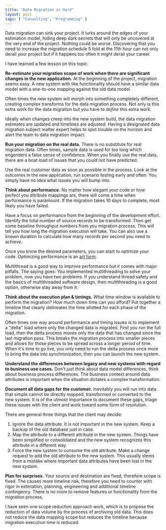 ```yaml
---
title: "Data Migration is Hard"
layout: post
tags: [ "Consulting", "Programming" ]
---
```


Data migration can sink your project. It lurks around the edges of your estimation model, hiding deep dark secrets that will only be uncovered at the very end of the project. Nothing could be worse. Discovering that you need to increase the migration schedule 5 fold at the 11th hour can not only derail your project but if it happens too often it might derail your career.

I have learned a few lesson on this topic:

__Re-estimate your migration scope of work when there are significant changes in the new application.__ At the beginning of the project, migration seems easy. A new system with like functionality should have a similar data model with a one-to-one mapping against the old data model.

Often times the new system will morph into something completely different, creating complex transforms for the data migration process. Not only is this extra work for the data migration but you have to _define_ this extra work.

Ideally when changes creep into the new system build, the data migration estimates are updated and timelines are adjusted. Having a designated data migration subject matter expert helps to spot trouble on the horizon and alert the team to data migration impact.

__Run your migration on the real data.__ There is no substitute for real migration data. Often times, sample data is used for too long which engenders a false sense of confidence. When you finally use the real data, there are a boat load of issues that you could not have predicted.

Use the real customer data as soon as possible in the process. Look at the outcomes in the new application, run scenario testing early and often. You simply have no idea what issues you will bump into.

__Think about performance.__ No matter how elegant your code or how perfect you attribute mappings are, there will come a time when performance is paramount. If the migration takes 10 days to complete, most likely you have failed.

Have a focus on performance from the beginning of the development effort. Identify the total number of source records to be transformed. Then get some baseline throughput numbers from you migration process. This will tell you how long the migration execution will take. You can also use a known duration to calculate how many records per second you need to achieve.

Once you know the desired parameters, you can start to optimize your code. Optimizing performance is an [art form](http://www.amazon.com/NET-Performance-Testing-Optimization-Complete/dp/1906434409). 

Multithread is a good way to improve performance but it comes with major pitfalls. The saying goes: You implemented multithreading to solve your problem, now you have two problems. If you understand thread safety and the basics of multithreaded software design, then multithreading is a good option, otherwise stay away from it.

__Think about the execution plan & timings.__ What time window is available to perform the migration? How much down time can you afford? Put together a timeline that clearly delineates the time allotted for each phase of the migration. 

Often times one way around performance and timing issues is to implement a "delta" load where only the changed data is migrated. First you run the full load, then the delta process moves only the data that has changed since the last migration pass. This breaks the migration process into smaller pieces and allows for those pieces to be spread across a longer period of time. When it's time to go live, you only need to run the delta process once more to bring the data into synchronization, then you can launch the new system.

__Understand the differences between legacy and new systems with regard to business use cases.__ Don't just think about data model differences, think about business process differences. The business context around data attributes is important when the situation dictates a complex transformation.

__Document all data gaps for the customer.__ Inevitably you will run into data that simple cannot be directly mapped, transformed or converted to the new system. It is of the utmost importance to document these gaps, triage these issues with the client and work toward some form of resolution.

There are general three things that the client may decide:

1. Ignore the data attribute. It is not important in the new system. Keep a backup of the old database just in case.
2. Map the attribute to a different attribute in the new system. Things have been simplified or consolidated and the new system recognizes this attribute in a different way.
3. Force the new system to consume the old attribute. Make a change request to add the old attribute to the new system. This usually stems from a mistake where important data attributes have been lost in the new system.


__Plan for surprises.__ Your source and destination are fixed, therefore scope is fixed. The causes more timeline risk, therefore you need to counter with rigor in estimation, planning, engineering and additional timeline contingency. There is no room to remove features or functionality from the migration process.

I have seen one scope reduction approach work, which is to propose the reduction of data volume by the process of archiving old data. This does not reduce the data mapping scope but reduces the timeline because migration execution time is reduced.
